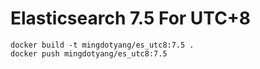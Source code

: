 # Elasticsearch 7.5 For UTC+8

```
docker build -t mingdotyang/es_utc8:7.5 .
docker push mingdotyang/es_utc8:7.5
```